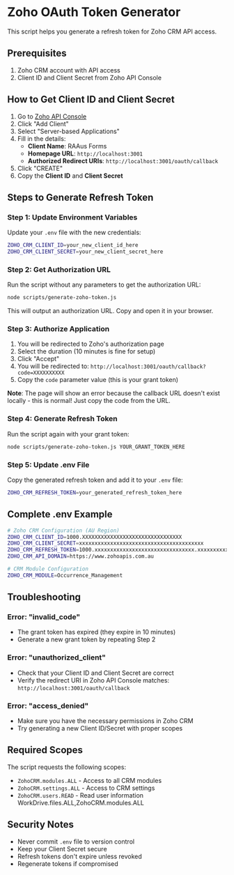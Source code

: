 # Zoho OAuth Token Generator

This script helps you generate a refresh token for Zoho CRM API access.

## Prerequisites

1. Zoho CRM account with API access
2. Client ID and Client Secret from Zoho API Console

## How to Get Client ID and Client Secret

1. Go to [Zoho API Console](https://api-console.zoho.com.au/)
2. Click "Add Client"
3. Select "Server-based Applications"
4. Fill in the details:
   - **Client Name**: RAAus Forms
   - **Homepage URL**: `http://localhost:3001`
   - **Authorized Redirect URIs**: `http://localhost:3001/oauth/callback`
5. Click "CREATE"
6. Copy the **Client ID** and **Client Secret**

## Steps to Generate Refresh Token

### Step 1: Update Environment Variables

Update your `.env` file with the new credentials:

```bash
ZOHO_CRM_CLIENT_ID=your_new_client_id_here
ZOHO_CRM_CLIENT_SECRET=your_new_client_secret_here
```

### Step 2: Get Authorization URL

Run the script without any parameters to get the authorization URL:

```bash
node scripts/generate-zoho-token.js
```

This will output an authorization URL. Copy and open it in your browser.

### Step 3: Authorize Application

1. You will be redirected to Zoho's authorization page
2. Select the duration (10 minutes is fine for setup)
3. Click "Accept"
4. You will be redirected to: `http://localhost:3001/oauth/callback?code=XXXXXXXXXX`
5. Copy the `code` parameter value (this is your grant token)

**Note**: The page will show an error because the callback URL doesn't exist locally - this is normal! Just copy the code from the URL.

### Step 4: Generate Refresh Token

Run the script again with your grant token:

```bash
node scripts/generate-zoho-token.js YOUR_GRANT_TOKEN_HERE
```

### Step 5: Update .env File

Copy the generated refresh token and add it to your `.env` file:

```bash
ZOHO_CRM_REFRESH_TOKEN=your_generated_refresh_token_here
```

## Complete .env Example

```bash
# Zoho CRM Configuration (AU Region)
ZOHO_CRM_CLIENT_ID=1000.XXXXXXXXXXXXXXXXXXXXXXXXXXXXXXXX
ZOHO_CRM_CLIENT_SECRET=xxxxxxxxxxxxxxxxxxxxxxxxxxxxxxxxxxxxxxxx
ZOHO_CRM_REFRESH_TOKEN=1000.xxxxxxxxxxxxxxxxxxxxxxxxxxxxxxxx.xxxxxxxxxxxxxxxxxxxxxxxxxxxxxxxx
ZOHO_CRM_API_DOMAIN=https://www.zohoapis.com.au

# CRM Module Configuration
ZOHO_CRM_MODULE=Occurrence_Management
```

## Troubleshooting

### Error: "invalid_code"
- The grant token has expired (they expire in 10 minutes)
- Generate a new grant token by repeating Step 2

### Error: "unauthorized_client"
- Check that your Client ID and Client Secret are correct
- Verify the redirect URI in Zoho API Console matches: `http://localhost:3001/oauth/callback`

### Error: "access_denied"
- Make sure you have the necessary permissions in Zoho CRM
- Try generating a new Client ID/Secret with proper scopes


## Required Scopes

The script requests the following scopes:
- `ZohoCRM.modules.ALL` - Access to all CRM modules
- `ZohoCRM.settings.ALL` - Access to CRM settings
- `ZohoCRM.users.READ` - Read user information
WorkDrive.files.ALL,ZohoCRM.modules.ALL

## Security Notes

- Never commit `.env` file to version control
- Keep your Client Secret secure
- Refresh tokens don't expire unless revoked
- Regenerate tokens if compromised
